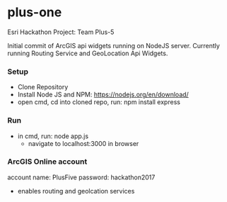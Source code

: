 # plus-one
Esri Hackathon Project: Team Plus-5

Initial commit of ArcGIS api widgets running on NodeJS server. Currently running Routing Service and GeoLocation Api Widgets.

### Setup
* Clone Repository
* Install Node JS and NPM: https://nodejs.org/en/download/
* open cmd, cd into cloned repo, run: npm install express

### Run
* in cmd, run: node app.js
  * navigate to localhost:3000 in browser

### ArcGIS Online account
account name: PlusFive
password: hackathon2017
* enables routing and geolcation services 
